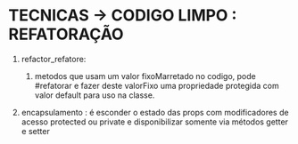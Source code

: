 
# TECNICAS -> CODIGO LIMPO : REFATORAÇÃO

1. refactor_refatore:
    1. metodos que usam um valor fixoMarretado no codigo, pode #refatorar e fazer deste valorFixo uma propriedade protegida com valor default para uso na classe.

2. encapsulamento : é esconder o estado das props com modificadores de acesso protected ou private e disponibilizar somente via métodos getter e setter